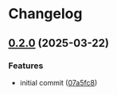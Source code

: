 # Changelog

## [0.2.0](https://github.com/Djiit/gong-action/compare/v0.1.0...v0.2.0) (2025-03-22)


### Features

* initial commit ([07a5fc8](https://github.com/Djiit/gong-action/commit/07a5fc8243f631a77d740d5b0880732f5fc75ce2))
